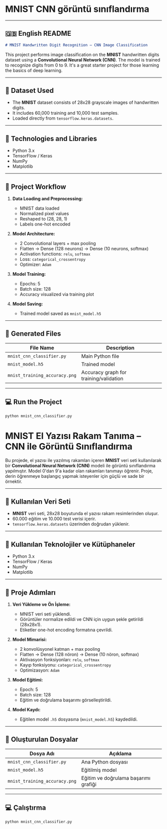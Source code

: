 # MNIST CNN görüntü sınıflandırma

---

## 🇬🇧 English README

```markdown
# MNIST Handwritten Digit Recognition – CNN Image Classification
```
This project performs image classification on the **MNIST** handwritten digits dataset using a **Convolutional Neural Network (CNN)**. The model is trained to recognize digits from 0 to 9. It's a great starter project for those learning the basics of deep learning.

---

## 📌 Dataset Used

- The **MNIST** dataset consists of 28x28 grayscale images of handwritten digits.
- It includes 60,000 training and 10,000 test samples.
- Loaded directly from `tensorflow.keras.datasets`.

---

## 🔧 Technologies and Libraries

- Python 3.x
- TensorFlow / Keras
- NumPy
- Matplotlib

---

## 🚀 Project Workflow

1. **Data Loading and Preprocessing:**  
   - MNIST data loaded  
   - Normalized pixel values  
   - Reshaped to (28, 28, 1)  
   - Labels one-hot encoded

2. **Model Architecture:**  
   - 2 Convolutional layers + max pooling  
   - Flatten → Dense (128 neurons) → Dense (10 neurons, softmax)  
   - Activation functions: `relu`, `softmax`  
   - Loss: `categorical_crossentropy`  
   - Optimizer: `Adam`

3. **Model Training:**  
   - Epochs: 5  
   - Batch size: 128  
   - Accuracy visualized via training plot

4. **Model Saving:**  
   - Trained model saved as `mnist_model.h5`

---

## 📁 Generated Files

| File Name                  | Description                                  |
|---------------------------|----------------------------------------------|
| `mnist_cnn_classifier.py` | Main Python file                             |
| `mnist_model.h5`          | Trained model                                |
| `mnist_training_accuracy.png` | Accuracy graph for training/validation   |

---

## 💻 Run the Project

```bash
python mnist_cnn_classifier.py
```

# MNIST El Yazısı Rakam Tanıma – CNN ile Görüntü Sınıflandırma

Bu projede, el yazısı ile yazılmış rakamları içeren **MNIST** veri seti kullanılarak bir **Convolutional Neural Network (CNN)** modeli ile görüntü sınıflandırma yapılmıştır. Model 0'dan 9'a kadar olan rakamları tanımayı öğrenir. Proje, derin öğrenmeye başlangıç yapmak isteyenler için güçlü ve sade bir örnektir.

---

## 📌 Kullanılan Veri Seti

- **MNIST** veri seti, 28x28 boyutunda el yazısı rakam resimlerinden oluşur.
- 60.000 eğitim ve 10.000 test verisi içerir.
- `tensorflow.keras.datasets` üzerinden doğrudan yüklenir.

---

## 🔧 Kullanılan Teknolojiler ve Kütüphaneler

- Python 3.x
- TensorFlow / Keras
- NumPy
- Matplotlib

---

## 🚀 Proje Adımları

1. **Veri Yükleme ve Ön İşleme:**  
   - MNIST veri seti yüklendi.  
   - Görüntüler normalize edildi ve CNN için uygun şekle getirildi (28x28x1).  
   - Etiketler one-hot encoding formatına çevrildi.

2. **Model Mimarisi:**  
   - 2 konvolüsyonel katman + max pooling  
   - Flatten → Dense (128 nöron) → Dense (10 nöron, softmax)  
   - Aktivasyon fonksiyonları: `relu`, `softmax`  
   - Kayıp fonksiyonu: `categorical_crossentropy`  
   - Optimizasyon: `Adam`

3. **Model Eğitimi:**  
   - Epoch: 5  
   - Batch size: 128  
   - Eğitim ve doğrulama başarımı görselleştirildi.

4. **Model Kaydı:**  
   - Eğitilen model `.h5` dosyasına (`mnist_model.h5`) kaydedildi.

---

## 📁 Oluşturulan Dosyalar

| Dosya Adı                  | Açıklama                                     |
|---------------------------|----------------------------------------------|
| `mnist_cnn_classifier.py` | Ana Python dosyası                           |
| `mnist_model.h5`          | Eğitilmiş model                              |
| `mnist_training_accuracy.png` | Eğitim ve doğrulama başarımı grafiği     |

---

## 💻 Çalıştırma

```bash
python mnist_cnn_classifier.py
